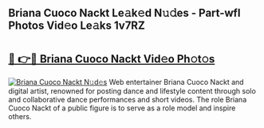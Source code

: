 ## Briana Cuoco Nackt Le𝚊k𝚎d N𝚞𝚍es - Part-wfI Photos Vid𝚎o Le𝚊ks 1v7RZ

# <h2><a href="http://fb3gt8g.evod.top/?m=Briana+Cuoco+Nackt">🔗 👉🔴 Briana Cuoco Nackt Vid𝚎o Ph𝚘t𝚘s</a></h2>

[![Briana Cuoco Nackt N𝚞d𝚎s](https://i.imgur.com/8V9OHl7.gif)](http://fb3gt8g.evod.top/?m=Briana+Cuoco+Nackt)
Web entertainer Briana Cuoco Nackt and digital artist, renowned for posting dance and lifestyle content through solo and collaborative dance performances and short videos. The role Briana Cuoco Nackt of a public figure is to serve as a role model and inspire others. 

